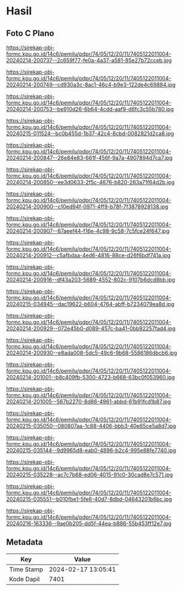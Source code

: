 # Hasil

## Foto C Plano

https://sirekap-obj-formc.kpu.go.id/14c6/pemilu/pdpr/74/05/12/20/11/7405122011004-20240214-200737--2c659f77-fe0a-4a37-a581-85e27b72cceb.jpg

https://sirekap-obj-formc.kpu.go.id/14c6/pemilu/pdpr/74/05/12/20/11/7405122011004-20240214-200749--cd930a3c-8ac1-46c4-b9e3-122de4c69884.jpg

https://sirekap-obj-formc.kpu.go.id/14c6/pemilu/pdpr/74/05/12/20/11/7405122011004-20240214-200753--be910d26-6b64-4cdd-aaf9-d6fc3c55b780.jpg

https://sirekap-obj-formc.kpu.go.id/14c6/pemilu/pdpr/74/05/12/20/11/7405122011004-20240215-011524--bc0b455d-1b37-42c4-8cbd-0082821d2ca8.jpg

https://sirekap-obj-formc.kpu.go.id/14c6/pemilu/pdpr/74/05/12/20/11/7405122011004-20240214-200847--26e84e83-661f-456f-9a7a-4907894d7ca7.jpg

https://sirekap-obj-formc.kpu.go.id/14c6/pemilu/pdpr/74/05/12/20/11/7405122011004-20240214-200850--ee3d0633-2f5c-4676-b820-263a71f64d2b.jpg

https://sirekap-obj-formc.kpu.go.id/14c6/pemilu/pdpr/74/05/12/20/11/7405122011004-20240214-200900--c10ed94f-0971-4ff9-b78f-7f3878928138.jpg

https://sirekap-obj-formc.kpu.go.id/14c6/pemilu/pdpr/74/05/12/20/11/7405122011004-20240214-200907--87aeef44-f16e-4c98-9c58-7c5fce24f647.jpg

https://sirekap-obj-formc.kpu.go.id/14c6/pemilu/pdpr/74/05/12/20/11/7405122011004-20240214-200912--c5afbdaa-4ed6-4816-88ce-d26f6bdf741a.jpg

https://sirekap-obj-formc.kpu.go.id/14c6/pemilu/pdpr/74/05/12/20/11/7405122011004-20240214-200916--df43a203-5689-4552-802c-9107b6dcd8bb.jpg

https://sirekap-obj-formc.kpu.go.id/14c6/pemilu/pdpr/74/05/12/20/11/7405122011004-20240215-034945--dac19622-b604-4764-abff-b7234079ea8d.jpg

https://sirekap-obj-formc.kpu.go.id/14c6/pemilu/pdpr/74/05/12/20/11/7405122011004-20240214-200929--072e45b0-d089-457c-ba41-0bb92257fad4.jpg

https://sirekap-obj-formc.kpu.go.id/14c6/pemilu/pdpr/74/05/12/20/11/7405122011004-20240214-200930--e8ada008-5dc5-49c6-9b68-5586186dbcb6.jpg

https://sirekap-obj-formc.kpu.go.id/14c6/pemilu/pdpr/74/05/12/20/11/7405122011004-20240214-201001--b8c409fb-5300-4723-b668-63bc0f053960.jpg

https://sirekap-obj-formc.kpu.go.id/14c6/pemilu/pdpr/74/05/12/20/11/7405122011004-20240214-201005--567b2270-8d86-4961-abbd-61b91fcd1b87.jpg

https://sirekap-obj-formc.kpu.go.id/14c6/pemilu/pdpr/74/05/12/20/11/7405122011004-20240215-035050--080807aa-1c88-4406-bbb3-40e65ce5a8d7.jpg

https://sirekap-obj-formc.kpu.go.id/14c6/pemilu/pdpr/74/05/12/20/11/7405122011004-20240215-035144--9d9965d8-eab0-4896-b2c4-995e88fe7740.jpg

https://sirekap-obj-formc.kpu.go.id/14c6/pemilu/pdpr/74/05/12/20/11/7405122011004-20240215-035228--ac7c7b68-ed06-4015-91c0-30cad8e7c571.jpg

https://sirekap-obj-formc.kpu.go.id/14c6/pemilu/pdpr/74/05/12/20/11/7405122011004-20240215-035551--b010fbe1-5fe6-40d7-8dbd-04643201b6bc.jpg

https://sirekap-obj-formc.kpu.go.id/14c6/pemilu/pdpr/74/05/12/20/11/7405122011004-20240216-163336--9ae0b205-dd5f-44ea-b886-55b453ff12e7.jpg


## Metadata

| Key        | Value               |
| ---------- | ------------------- |
| Time Stamp | 2024-02-17 13:05:41 |
| Kode Dapil | 7401                |



